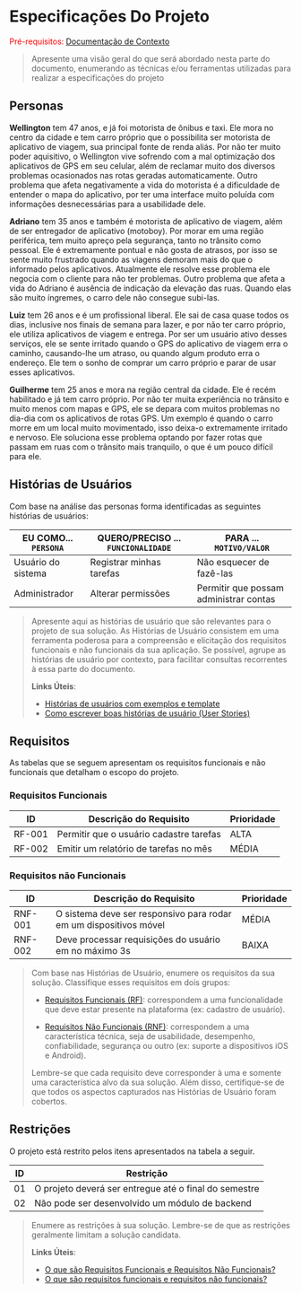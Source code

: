 # Especificações Do Projeto

<span style="color:red">Pré-requisitos: <a href="1-Contexto.md"> Documentação de Contexto</a></span>

> Apresente uma visão geral do que será abordado nesta parte do
> documento, enumerando as técnicas e/ou ferramentas utilizadas para
> realizar a especificações do projeto

## Personas

<strong>Wellington</strong> tem 47 anos, e já foi motorista de ônibus e taxi. Ele mora no centro da cidade e tem carro próprio que o possibilita ser motorista de aplicativo de viagem, sua principal fonte de renda aliás. Por não ter muito poder aquisitivo, o Wellington vive sofrendo com a mal optimização dos aplicativos de GPS em seu celular, além de reclamar muito dos diversos problemas ocasionados nas rotas geradas automaticamente. Outro problema que afeta negativamente a vida do motorista é a dificuldade de entender o mapa do aplicativo, por ter uma interface muito poluída com informações desnecessárias para a usabilidade dele.

<strong>Adriano</strong> tem 35 anos e também é motorista de aplicativo de viagem, além de ser entregador de aplicativo (motoboy). Por morar em uma região periférica, tem muito apreço pela segurança, tanto no trânsito como pessoal. Ele é extremamente pontual e não gosta de atrasos, por isso se sente muito frustrado quando as viagens demoram mais do que o informado pelos aplicativos. Atualmente ele resolve esse problema ele negocia com o cliente para não ter problemas. Outro problema que afeta a vida do Adriano é ausência de indicação da elevação das ruas. Quando elas são muito íngremes, o carro dele não consegue subi-las.

<strong>Luiz</strong> tem 26 anos e é um profissional liberal. Ele sai de casa quase todos os dias, inclusive nos finais de semana para lazer, e por não ter carro próprio, ele utiliza aplicativos de viagem e entrega. Por ser um usuário ativo desses serviços, ele se sente irritado quando o GPS do aplicativo de viagem erra o caminho, causando-lhe um atraso, ou quando algum produto erra o endereço. Ele tem o sonho de comprar um carro próprio e parar de usar esses aplicativos.

<strong>Guilherme</strong> tem 25 anos e mora na região central da cidade. Ele é recém habilitado e já tem carro próprio. Por não ter muita experiência no trânsito e muito menos com mapas e GPS, ele se depara com muitos problemas no dia-dia com os aplicativos de rotas GPS. Um exemplo é quando o carro morre em um local muito movimentado, isso deixa-o extremamente irritado e nervoso. Ele soluciona esse problema optando por fazer rotas que passam em ruas com o trânsito mais tranquilo, o que é um pouco difícil para ele.


## Histórias de Usuários

Com base na análise das personas forma identificadas as seguintes histórias de usuários:

|EU COMO... `PERSONA`| QUERO/PRECISO ... `FUNCIONALIDADE` |PARA ... `MOTIVO/VALOR`                 |
|--------------------|------------------------------------|----------------------------------------|
|Usuário do sistema  | Registrar minhas tarefas           | Não esquecer de fazê-las               |
|Administrador       | Alterar permissões                 | Permitir que possam administrar contas |

> Apresente aqui as histórias de usuário que são relevantes para o
> projeto de sua solução. As Histórias de Usuário consistem em uma
> ferramenta poderosa para a compreensão e elicitação dos requisitos
> funcionais e não funcionais da sua aplicação. Se possível, agrupe as
> histórias de usuário por contexto, para facilitar consultas
> recorrentes à essa parte do documento.
>
> **Links Úteis**:
> - [Histórias de usuários com exemplos e template](https://www.atlassian.com/br/agile/project-management/user-stories)
> - [Como escrever boas histórias de usuário (User Stories)](https://medium.com/vertice/como-escrever-boas-users-stories-hist%C3%B3rias-de-usu%C3%A1rios-b29c75043fac)

## Requisitos

As tabelas que se seguem apresentam os requisitos funcionais e não funcionais que detalham o escopo do projeto.

### Requisitos Funcionais

|ID    | Descrição do Requisito  | Prioridade |
|------|-----------------------------------------|----|
|RF-001| Permitir que o usuário cadastre tarefas | ALTA | 
|RF-002| Emitir um relatório de tarefas no mês   | MÉDIA |


### Requisitos não Funcionais

|ID     | Descrição do Requisito  |Prioridade |
|-------|-------------------------|----|
|RNF-001| O sistema deve ser responsivo para rodar em um dispositivos móvel | MÉDIA | 
|RNF-002| Deve processar requisições do usuário em no máximo 3s |  BAIXA | 

> Com base nas Histórias de Usuário, enumere os requisitos da sua
> solução. Classifique esses requisitos em dois grupos:
>
> - [Requisitos Funcionais
>   (RF)](https://pt.wikipedia.org/wiki/Requisito_funcional):
>   correspondem a uma funcionalidade que deve estar presente na
>   plataforma (ex: cadastro de usuário).
>
> - [Requisitos Não Funcionais
>   (RNF)](https://pt.wikipedia.org/wiki/Requisito_n%C3%A3o_funcional):
>   correspondem a uma característica técnica, seja de usabilidade,
>   desempenho, confiabilidade, segurança ou outro (ex: suporte a
>   dispositivos iOS e Android).
>
> Lembre-se que cada requisito deve corresponder à uma e somente uma
> característica alvo da sua solução. Além disso, certifique-se de que
> todos os aspectos capturados nas Histórias de Usuário foram cobertos.

## Restrições

O projeto está restrito pelos itens apresentados na tabela a seguir.

|ID| Restrição                                             |
|--|-------------------------------------------------------|
|01| O projeto deverá ser entregue até o final do semestre |
|02| Não pode ser desenvolvido um módulo de backend        |


> Enumere as restrições à sua solução. Lembre-se de que as restrições
> geralmente limitam a solução candidata.
> 
> **Links Úteis**:
> - [O que são Requisitos Funcionais e Requisitos Não Funcionais?](https://codificar.com.br/requisitos-funcionais-nao-funcionais/)
> - [O que são requisitos funcionais e requisitos não funcionais?](https://analisederequisitos.com.br/requisitos-funcionais-e-requisitos-nao-funcionais-o-que-sao/)
